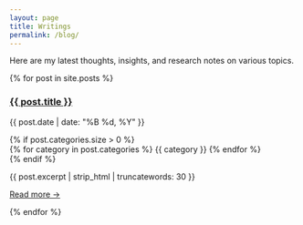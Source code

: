 ```yaml
---
layout: page
title: Writings
permalink: /blog/
---
```


Here are my latest thoughts, insights, and research notes on various topics.

<div class="posts-list">
  {% for post in site.posts %}
    <div class="post-item">
      <h3><a href="{{ post.url | relative_url }}">{{ post.title }}</a></h3>
      <p class="post-date">{{ post.date | date: "%B %d, %Y" }}</p>
      {% if post.categories.size > 0 %}
        <div class="post-categories">
          {% for category in post.categories %}
            <span class="post-category">{{ category }}</span>
          {% endfor %}
        </div>
      {% endif %}
      <p class="post-excerpt">{{ post.excerpt | strip_html | truncatewords: 30 }}</p>
      <p class="read-more"><a href="{{ post.url | relative_url }}">Read more →</a></p>
    </div>
  {% endfor %}
</div>